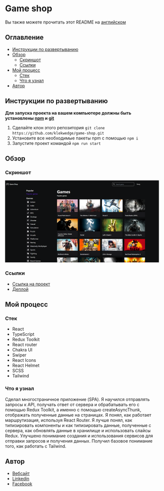 # Game shop

Вы также можете прочитать этот README на [английском](https://github.com/klekwedge/game-shop/blob/main/README.md)

## Оглавление

- [Инструкции по развертыванию](#инструкции-по-развертыванию)
- [Обзор](#обзор)
  - [Скриншот](#скриншот)
  - [Ссылки](#ссылки)
- [Мой процесс](#мой-процесс)
  - [Стек](#стек)
  - [Что я узнал](#что-я-узнал)
- [Автор](#автор)

## Инструкции по развертыванию

**Для запуска проекта на вашем компьютере должны быть установлены [npm](https://nodejs.org/en/) и [git](https://git-scm.com/downloads)**

1. Сделайте клон этого репозитория ```git clone https://github.com/klekwedge/game-shop.git```
2. Установите все необходимые пакеты npm с помощью ```npm i```
3. Запустите проект командой ```npm run start```

## Обзор

### Скриншот

![Главный экран](./preview/screenshot.png)

### Ссылки

- [Ссылка на проект](https://github.com/klekwedge/game-shop)
- [Деплой](klekwedge-game-shop.vercel.app)

## Мой процесс

### Стек

- React
- TypeScript
- Redux Toolkit
- React router
- Chakra UI
- Swiper
- React Icons
- React Helmet
- SCSS
- Tailwind

### Что я узнал

Сделал многостраничное приложение (SPA). Я научился отправлять запросы к API, получать ответ от сервера и обрабатывать его с помощью Redux Toolkit, а именно с помощью createAsyncThunk, отображать полученные данные на страницах. Я понял, как работает маршрутизация, используя React Router. Я лучше понял, как типизировать компоненты и как типизировать данные, полученные с сервера, как обновлять данные в хранилище и использовать слайсы Redux. Улучшено понимание создания и использования сервисов для отправки запросов и получения данных. Получил базовое понимание того, как работать с Tailwind.

## Автор

- [Вебсайт](https://klekwedge-cv.vercel.app/)
- [Linkedin](https://www.linkedin.com/in/klekwedge/)
- [Facebook](https://www.facebook.com/klekwedge)
